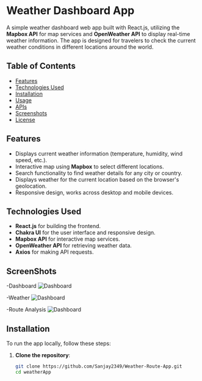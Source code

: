 # Weather Dashboard App

A simple weather dashboard web app built with React.js, utilizing the **Mapbox API** for map services and **OpenWeather API** to display real-time weather information. The app is designed for travelers to check the current weather conditions in different locations around the world.

## Table of Contents

- [Features](#features)
- [Technologies Used](#technologies-used)
- [Installation](#installation)
- [Usage](#usage)
- [APIs](#apis)
- [Screenshots](#screenshots)
- [License](#license)

## Features

- Displays current weather information (temperature, humidity, wind speed, etc.).
- Interactive map using **Mapbox** to select different locations.
- Search functionality to find weather details for any city or country.
- Displays weather for the current location based on the browser's geolocation.
- Responsive design, works across desktop and mobile devices.

## Technologies Used

- **React.js** for building the frontend.
- **Chakra UI** for the user interface and responsive design.
- **Mapbox API** for interactive map services.
- **OpenWeather API** for retrieving weather data.
- **Axios** for making API requests.

## ScreenShots
-Dashboard
![Dashboard](https://github.com/Sanjay2349/Weather-Route-App/blob/main/assets/screenshot-1.png)

-Weather
![Dashboard](https://github.com/Sanjay2349/Weather-Route-App/blob/main/assets/screeshot-2.png)

-Route Analysis
![Dashboard](https://github.com/Sanjay2349/Weather-Route-App/blob/main/assets/screenshot-3.png)

## Installation

To run the app locally, follow these steps:



1. **Clone the repository**:
   ```bash
   git clone https://github.com/Sanjay2349/Weather-Route-App.git
   cd weatherApp
